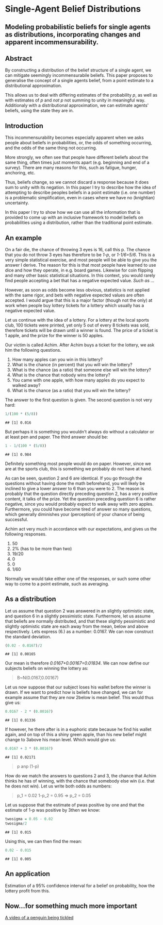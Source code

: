 Single-Agent Belief Distributions
========================================================
Modeling probabilistic beliefs for single agents as distributions, incorporating changes and apparent incommensurability.
--------------------------------------------------------

Abstract
--------------------------------------------------------
By constructing a distribution of the belief structure of a single agent, we can mitigate seemingly incommensurabile beliefs. This paper proposes to generalise the concept of a single agents belief, from a point estimate to a distributional approximation.

This allows us to deal with differing estimates of the probability *p*, as well as with estimates of *p* and *not p* not summing to unity in meaningful way. Additionaly with a distributional approximation, we can estimate agents' beliefs, using the state they are in.

Introduction
--------------------------------------------------------
This incommensurability becomes especially apparent when we asks people about beliefs in probabilities, or, the odds of something occurring, and the odds of the same thing not occurring.

More strongly, we often see that people have different beliefs about the same thing, often times just moments apart (e.g. beginning and end of a survey). There are many reasons for this, such as fatigue, hunger, anchoring, etc.

Thus, beliefs change, so we cannot discard a response because it does sum to unity with its negation. In this paper I try to describe how the idea of attempting to describe peoples beliefs in a point estimate (i.e. one number) is a problematic simplification, even in cases where we have no (knightian) uncertainty.

In this paper I try to show how we can use all the information that is provided to come up with an inclusive framework to model beliefs on probabilities using a distribution, rather than the traditional point estimate.

An example
--------------------------------------------------------
On a fair die, the chance of throwing 3 eyes is 16, call this p. The chance that you do not throw 3 eyes has therefore to be *1-p*, or *1-1/6=5/6*. This is a very simple statistical exercise, and most people will be able to give you the answer I derive. The reason for this is that most people have learned to use dice and how they operate, in e.g. board games. Likewise for coin flipping and many other basic statistical situations. In this context, you would rarely find people accepting a bet that has a negative expected value. *Such as ...*

However, as soon as odds become less obvious, statistics is not applied with the same rigor, and bets with negative expected values are often accepted. I would argue that this is a major factor (though not the only) at work when people buy lottery tickets for a lottery which usually has a negative expected value.

Let us continue with the idea of a lottery. For a lottery at the local sports club, 100 tickets were printed, yet only 5 out of every 8 tickets was sold, therefore tickets will be drawn until a winner is found. The price of a ticket is 1 apple, and the prize for the winner is 50 apples.

Our victim is called Achim. After Achim buys a ticket for the lottery, we ask him the following questions.

  1. How many apples can you win in this lottery?
  2. What is the chance (in percent) that you will win the lottery?
  3. What is the chance (as a ratio) that someone else will win the lottery?
  4. What is the chance that nobody wins the lottery?
  5. You came with one apple, with how many apples do you expect to walked away?
  6. What is the chance (as a ratio) that you will win the lottery?

The answer to the first question is given. The second question is not very hard:

```r
1/(100 * (5/8))
```

```
## [1] 0.016
```

But perhaps it is something you wouldn't always do without a calculator or at least pen and paper. The third answer should be:

```r
1 - 1/(100 * (5/8))
```

```
## [1] 0.984
```

Definitely something most people would do on paper. However, since we are at the sports club, this is something we probably do not have at hand.

As can be seen, question 2 and 6 are identical. If you go through the questions without having done the math beforehand, you will likely be inclined to give a lower answer to 6 than you were to 2. The reason is probably that the question directly preceding question 2, has a very positive content, it talks of the prize. Yet the question preceding question 6 is rather negative, since you would probably expect to walk away with zero apples. Furthermore, you could have become tired of answer so many questions, which generally diminishes your (perception) of your chance of being successful.

Achim act very much in accordance with our expectations, and gives us the following responses.

  1. 50
  2. 2% (has to be more than two)
  3. 19/20
  4. 0
  5. 0
  6. 1/60

Normally we would take either one of the responses, or such some other way to come to a point estimate, such as averaging. 

As a distribution
--------------------------------------------------------
Let us assume that question 2 was answered in an slightly optimistic state, and question 6 in a slightly pessimistic state. Furthermore, let us assume that beliefs are normally distributed, and that these slightly pessimistic and slightly optimistic state are each away from the mean, below and above respectively. Lets express (6.) as a number: 0.0167. We can now construct the standard deviation.


```r
(0.02 - 0.0167)/2
```

```
## [1] 0.00165
```

Our mean is therefore *0.0167+0.00167=0.01834*. We can now define our subjects beliefs on winning the lottery as:

> B~N(0.0167,0.00167)

Let us now suppose that our subject loses his wallet before the winner is drawn. If we want to predict how is beliefs have changed, we can for example assume that they are now 2below is mean belief. This would thus give us:


```r
0.0167 - 2 * (0.00167)
```

```
## [1] 0.01336
```

If however, he there after is in a euphoric state because he find his wallet again, and on top of this a shiny green apple, than his new belief might change to 3above his mean level. Which would give us:


```r
0.0167 + 3 * (0.00167)
```

```
## [1] 0.02171
```

>p anp (1-p)

How do we match the answers to questions 2 and 3, the chance that Achim thinks he has of winning, with the chance that somebody else win (i.e. that he does not win). Let us write both odds as numbers:

> p_1 = 0.02
> 1-p_2 = 0.95 => p_2 = 0.05

Let us suppose that the estimate of pwas positive by one and that the estimate of 1-p was positive by 3then we know:


```r
twosigma = 0.05 - 0.02
twosigma/2
```

```
## [1] 0.015
```


Using this, we can then find the mean:

```r
0.02 - 0.015
```

```
## [1] 0.005
```

An application
--------------------------------------------------------
Estimation of a 95% confidence interval for a belief on probability, how the lottery profit from this.


Now...for something much more important
--------------------------------------------------------
[A video of a penguin being tickled](http://www.youtube.com/watch?v=FVwtTrlPSSk)
